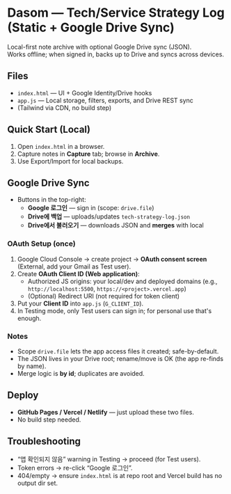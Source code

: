 # Dasom — Tech/Service Strategy Log (Static + Google Drive Sync)

Local-first note archive with optional Google Drive sync (JSON).  
Works offline; when signed in, backs up to Drive and syncs across devices.

## Files
- `index.html` — UI + Google Identity/Drive hooks
- `app.js` — Local storage, filters, exports, and Drive REST sync
- (Tailwind via CDN, no build step)

## Quick Start (Local)
1. Open `index.html` in a browser.
2. Capture notes in **Capture** tab; browse in **Archive**.
3. Use Export/Import for local backups.

## Google Drive Sync
- Buttons in the top-right:
  - **Google 로그인** — sign in (scope: `drive.file`)
  - **Drive에 백업** — uploads/updates `tech-strategy-log.json`
  - **Drive에서 불러오기** — downloads JSON and **merges** with local

### OAuth Setup (once)
1. Google Cloud Console → create project → **OAuth consent screen** (External, add your Gmail as Test user).
2. Create **OAuth Client ID (Web application)**:
   - Authorized JS origins: your local/dev and deployed domains (e.g., `http://localhost:5500`, `https://<project>.vercel.app`)
   - (Optional) Redirect URI (not required for token client)
3. Put your **Client ID** into `app.js` (`G_CLIENT_ID`).
4. In Testing mode, only Test users can sign in; for personal use that's enough.

### Notes
- Scope `drive.file` lets the app access files it created; safe-by-default.
- The JSON lives in your Drive root; rename/move is OK (the app re-finds by name).
- Merge logic is **by id**; duplicates are avoided.

## Deploy
- **GitHub Pages / Vercel / Netlify** — just upload these two files.
- No build step needed.

## Troubleshooting
- “앱 확인되지 않음” warning in Testing → proceed (for Test users).
- Token errors → re-click “Google 로그인”.
- 404/empty → ensure `index.html` is at repo root and Vercel build has no output dir set.
